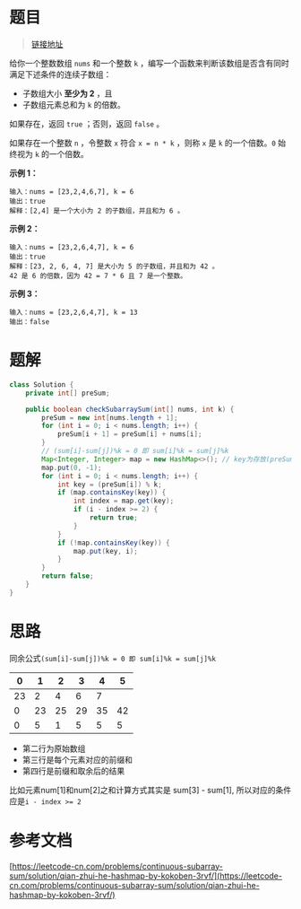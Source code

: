 # 题目

> [链接地址](https://leetcode-cn.com/problems/continuous-subarray-sum/)
>

给你一个整数数组 `nums` 和一个整数 `k` ，编写一个函数来判断该数组是否含有同时满足下述条件的连续子数组：

* 子数组大小 **至少为 2** ，且
* 子数组元素总和为 `k` 的倍数。

如果存在，返回 `true` ；否则，返回 `false` 。

如果存在一个整数 `n` ，令整数 `x` 符合 `x = n * k` ，则称 `x` 是 `k` 的一个倍数。`0` 始终视为 `k` 的一个倍数。

**示例 1：**

```
输入：nums = [23,2,4,6,7], k = 6
输出：true
解释：[2,4] 是一个大小为 2 的子数组，并且和为 6 。
```

**示例 2：**

```
输入：nums = [23,2,6,4,7], k = 6
输出：true
解释：[23, 2, 6, 4, 7] 是大小为 5 的子数组，并且和为 42 。 
42 是 6 的倍数，因为 42 = 7 * 6 且 7 是一个整数。
```

**示例 3：**

```
输入：nums = [23,2,6,4,7], k = 13
输出：false
```

# 题解

```java
class Solution {
    private int[] preSum;

    public boolean checkSubarraySum(int[] nums, int k) {
        preSum = new int[nums.length + 1];
        for (int i = 0; i < nums.length; i++) {
            preSum[i + 1] = preSum[i] + nums[i];
        }
        // (sum[i]-sum[j])%k = 0 即 sum[i]%k = sum[j]%k
        Map<Integer, Integer> map = new HashMap<>(); // key为存放(preSum[i]) % k;
        map.put(0, -1);
        for (int i = 0; i < nums.length; i++) {
            int key = (preSum[i]) % k;
            if (map.containsKey(key)) {
                int index = map.get(key);
                if (i - index >= 2) {
                    return true;
                }
            }
            if (!map.containsKey(key)) {
                map.put(key, i);
            }
        }
        return false;
    }
}
```

# 思路

 同余公式`(sum[i]-sum[j])%k = 0 即 sum[i]%k = sum[j]%k`

| 0  | 1  | 2  | 3  | 4  | 5  |
| -- | -- | -- | -- | -- | -- |
| 23 | 2  | 4  | 6  | 7  |    |
| 0  | 23 | 25 | 29 | 35 | 42 |
| 0  | 5  | 1  | 5  | 5  | 5  |

* 第二行为原始数组
* 第三行是每个元素对应的前缀和
* 第四行是前缀和取余后的结果

比如元素num[1]和num[2]之和计算方式其实是 sum[3] - sum[1], 所以对应的条件应是`i - index >= 2`

# 参考文档

[https://leetcode-cn.com/problems/continuous-subarray-sum/solution/qian-zhui-he-hashmap-by-kokoben-3rvf/](https://leetcode-cn.com/problems/continuous-subarray-sum/solution/qian-zhui-he-hashmap-by-kokoben-3rvf/)